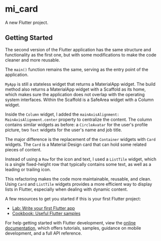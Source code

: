 # mi_card

A new Flutter project.

## Getting Started
The second version of the Flutter application has the same structure and functionality as the first one, but with some modifications to make the code cleaner and more reusable.

The `main()` function remains the same, serving as the entry point of the application.

`MyApp` is still a stateless widget that returns a MaterialApp widget. The build method also returns a MaterialApp widget with a Scaffold as its home, which makes sure the application does not overlap with the operating system interfaces. Within the Scaffold is a SafeArea widget with a Column widget.

Inside the `Column` widget, I added the `mainAxisAlignment: MainAxisAlignment.center` property to centralize the content. The column contains similar widgets as before: a `CircleAvatar` for the user's profile picture, two `Text` widgets for the user's name and job title.

The major difference is the replacement of the `Container` widgets with `Card` widgets. The `Card` is a Material Design card that can hold some related pieces of content.

Instead of using a `Row` for the icon and text, I used a `ListTile` widget, which is a single fixed-height row that typically contains some text, as well as a leading or trailing icon.

This refactoring makes the code more maintainable, reusable, and clean. Using `Card` and `ListTile` widgets provides a more efficient way to display lists in Flutter, especially when dealing with dynamic content.









A few resources to get you started if this is your first Flutter project:

- [Lab: Write your first Flutter app](https://docs.flutter.dev/get-started/codelab)
- [Cookbook: Useful Flutter samples](https://docs.flutter.dev/cookbook)

For help getting started with Flutter development, view the
[online documentation](https://docs.flutter.dev/), which offers tutorials,
samples, guidance on mobile development, and a full API reference.
